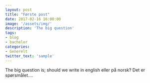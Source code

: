 ```yaml
---
layout: post
title: "Første post"
date: 2017-02-16 16:00:00
image: '/assets/img/'
description: 'The big question'
tags: 
- blog
- bachelor
categories:
- Generelt
twitter_text: 'sample'
---
```


The big question is; should we write in english eller på norsk? Det er spørsmålet....







